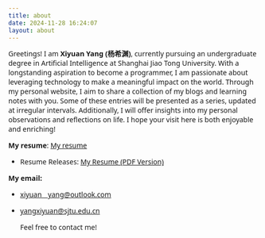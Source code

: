 ```yaml
---
title: about
date: 2024-11-28 16:24:07
layout: about
---
```


<style>
  html, body, .markdown-body {
    font-family: Georgia, sans, serif;
  }
</style>
Greetings! I am **Xiyuan Yang (杨希渊)**, currently pursuing an undergraduate degree in Artificial Intelligence at Shanghai Jiao Tong University. With a longstanding aspiration to become a programmer, I am passionate about leveraging technology to make a meaningful impact on the world. Through my personal website, I aim to share a collection of my blogs and learning notes with you. Some of these entries will be presented as a series, updated at irregular intervals. Additionally, I will offer insights into my personal observations and reflections on life. I hope your visit here is both enjoyable and enriching!

**My resume**: [My resume](https://xiyuanyang-code.github.io/resume/)

- Resume Releases: [My Resume (PDF Version)](https://github.com/xiyuanyang-code/resume/releases/latest/download/XiyuanYang-Resume.pdf)

**My email:**

- [xiyuan__yang@outlook.com](mailto:xiyuan__yang@outlook.com)

- [yangxiyuan@sjtu.edu.cn](mailto:yangxiyuan@sjtu.edu.cn)

  Feel free to contact me!
